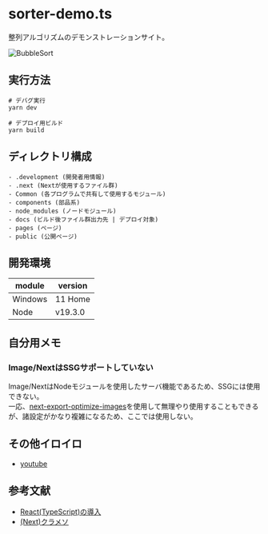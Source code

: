 # sorter-demo.ts

整列アルゴリズムのデモンストレーションサイト。  

![BubbleSort](./.development/img/BubbleSort.gif)  

## 実行方法

```shell
# デバグ実行
yarn dev

# デプロイ用ビルド
yarn build
```

## ディレクトリ構成

```dir
- .development (開発者用情報)
- .next (Nextが使用するファイル群)
- Common (各プログラムで共有して使用するモジュール)
- components (部品系)
- node_modules (ノードモジュール)
- docs (ビルド後ファイル群出力先 | デプロイ対象)
- pages (ページ)
- public (公開ページ)
```

## 開発環境

| module | version |
| ---- | ---- |
| Windows | 11 Home |
| Node | v19.3.0 |

## 自分用メモ

### Image/NextはSSGサポートしていない

Image/NextはNodeモジュールを使用したサーバ機能であるため、SSGには使用できない。  
一応、[next-export-optimize-images](https://github.com/dc7290/next-export-optimize-images)を使用して無理やり使用することもできるが、諸設定がかなり複雑になるため、ここでは使用しない。  

## その他イロイロ

- [youtube](https://www.youtube.com/watch?v=oY1JGijg9jc)

## 参考文献

- [React(TypeScript)の導入](https://create-react-app.dev/docs/adding-typescript/)
- [(Next)クラメソ](https://dev.classmethod.jp/articles/introduction-to-nextjs/)
